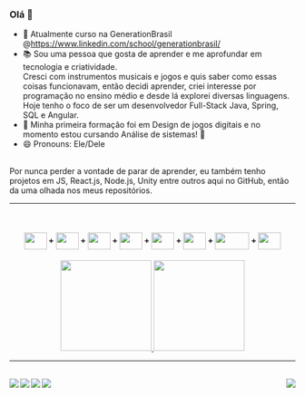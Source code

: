 

### Olá 👋


- 🌱 Atualmente curso na GenerationBrasil @https://www.linkedin.com/school/generationbrasil/
- 📚 Sou uma pessoa que gosta de aprender e me aprofundar em tecnologia e criatividade.<br>
     Cresci com instrumentos musicais e jogos e quis saber como essas coisas funcionavam, então decidi aprender, criei interesse por programação no ensino médio e desde lá explorei diversas linguagens. Hoje tenho o foco de ser um desenvolvedor Full-Stack Java, Spring, SQL e Angular.
- 🎒 Minha primeira formação foi em Design de jogos digitais e no momento estou cursando Análise de sistemas! 🚀
- 😄 Pronouns: Ele/Dele
<br>
Por nunca perder a vontade de parar de aprender, eu também tenho projetos em JS, React.js, Node.js, Unity entre outros aqui no GitHub, então da uma olhada nos meus repositórios.
<hr>
     &nbsp;   &nbsp;   &nbsp;   &nbsp;   &nbsp;   &nbsp;
 <h4 align="center">
  <img align="center" height="30" width="40" src="https://cdn.jsdelivr.net/gh/devicons/devicon/icons/javascript/javascript-original.svg"> + 
  <img align="center" height="30" width="40" src="https://cdn.jsdelivr.net/gh/devicons/devicon/icons/java/java-original.svg"> +
  <img align="center" height="30" width="40" src="https://cdn.jsdelivr.net/gh/devicons/devicon/icons/spring/spring-original.svg"> +
  <img align="center" height="30" width="40" src="https://cdn.jsdelivr.net/gh/devicons/devicon/icons/mysql/mysql-original.svg"> +
  <img align="center" height="30" width="40" src="https://cdn.jsdelivr.net/gh/devicons/devicon/icons/mongodb/mongodb-original.svg"> +
  <img align="center" height="30" width="40" src="https://cdn.jsdelivr.net/gh/devicons/devicon/icons/xd/xd-plain.svg"> +
  <img align="center" width="60" height="30" src="https://cdn.jsdelivr.net/gh/devicons/devicon/icons/bootstrap/bootstrap-original.svg"> +
  <img align="center" width="40" height="30" src="https://cdn.jsdelivr.net/gh/devicons/devicon/icons/angularjs/angularjs-original.svg" />
<h4/> 
     
  </hr>
    <p align="center">
    <a href="https://github.com/novaavos">
    <img height="160em" src="https://github-readme-stats.vercel.app/api?username=novaavos&show_icons=true&theme=material-palenight&include_all_commits=true&count_private=true&text_color=f0f2f5"/>
    <img height="160em" src="https://github-readme-stats.vercel.app/api/top-langs/?username=novaavos&layout=compact&langs_count=16&theme=material-palenight&text_color=f0f2f5"/>
    </a></p>
  <hr>
     &nbsp;   &nbsp;   &nbsp;   &nbsp;   &nbsp;   &nbsp;
  </hr>
<br>
 <div>
   <a href="https://www.linkedin.com/in/gustavo-martins-727a1ab3/" target="_blank" rel="noopener noreferrer">
     <img align="left" src="https://img.shields.io/badge/LinkedIn-0077B5?style=for-the-badge&logo=linkedin&logoColor=white"/>
   </a>
   <a href="https://wa.me/+5519992667795" target="_blank" rel="noopener noreferrer">
     <img align="left" src="https://img.shields.io/badge/WhatsApp-25D366?style=for-the-badge&logo=whatsapp&logoColor=white"/>
   </a>   
   <a href="mailto:avosjogos@gmail.com?subject=Olá%20Gustavo!" target="_blank" rel="noopener noreferrer">
     <img align="left" src="https://img.shields.io/badge/Gmail-D14836?style=for-the-badge&logo=gmail&logoColor=white"/>
   </a>
   <a href="https://discordapp.com/users/483395928938512384" target="_blank" rel="noopener noreferrer">
     <img align="left" src="https://img.shields.io/badge/Discord-7289DA?style=for-the-badge&logo=discord&logoColor=white"/>
   </a> 
   <img align="right" src="https://cdn.betterttv.net/emote/60d09e6a8ed8b373e42174b7/2x"/>
 </div>
<br>
